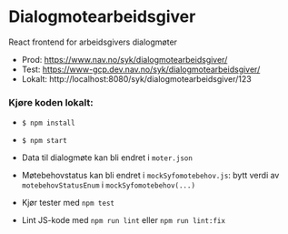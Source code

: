 # Dialogmotearbeidsgiver

React frontend for arbeidsgivers dialogmøter

- Prod: https://www.nav.no/syk/dialogmotearbeidsgiver/<insertNarmesteLederId>
- Test: https://www-gcp.dev.nav.no/syk/dialogmotearbeidsgiver/<insertNarmesteLederId>
- Lokalt: http://localhost:8080/syk/dialogmotearbeidsgiver/123


### Kjøre koden lokalt:

- `$ npm install`
- `$ npm start`
- Data til dialogmøte kan bli endret i `moter.json`
- Møtebehovstatus kan bli endret i `mockSyfomotebehov.js`: bytt verdi av `motebehovStatusEnum` i `mockSyfomotebehov(...)`

- Kjør tester med `npm test`
- Lint JS-kode med `npm run lint` eller `npm run lint:fix`
